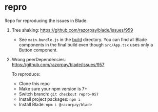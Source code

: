 # repro

Repo for reproducing the issues in Blade.

1. Tree shaking: https://github.com/razorpay/blade/issues/959

   - See `main.bundle.js` in the [build](build) directory. You can find all Blade components in the final build even though `src/App.tsx` uses only a Button component.

2. Wrong peerDependencies: https://github.com/razorpay/blade/issues/957

   To reproduce:

   - Clone this repo
   - Make sure your npm version is 7+
   - Switch branch: `git checkout repro-957`
   - Install project packages: `npm i`
   - Install Blade: `npm i @razorpay/blade`
